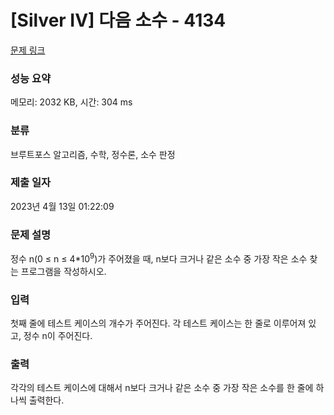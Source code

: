 # [Silver IV] 다음 소수 - 4134 

[문제 링크](https://www.acmicpc.net/problem/4134) 

### 성능 요약

메모리: 2032 KB, 시간: 304 ms

### 분류

브루트포스 알고리즘, 수학, 정수론, 소수 판정

### 제출 일자

2023년 4월 13일 01:22:09

### 문제 설명

<p>
	정수 n(0 ≤ n ≤ 4*10<sup>9</sup>)가 주어졌을 때, n보다 크거나 같은 소수 중 가장 작은 소수 찾는 프로그램을 작성하시오.</p>

### 입력 

 <p>
	첫째 줄에 테스트 케이스의 개수가 주어진다. 각 테스트 케이스는 한 줄로 이루어져 있고, 정수 n이 주어진다.</p>

### 출력 

 <p>
	각각의 테스트 케이스에 대해서 n보다 크거나 같은 소수 중 가장 작은 소수를 한 줄에 하나씩 출력한다.</p>

